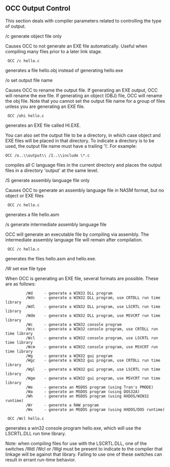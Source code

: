 ## OCC Output Control
 

 
 This section deals with compiler parameters related to controlling the type of output.
 
 /c    generate object file only
 
  Causes OCC to not generate an EXE file automatically.  Useful when compiling many files prior to a later link stage.
 
     OCC /c hello.c
 
  generates a file hello.obj instead of generating hello.exe
 
 /o      set output file name
 
  Causes OCC to rename the output file. If generating an EXE output, OCC will rename the exe file.  If generating an object (OBJ) file, OCC will rename the obj file.  Note that you cannot set the output file name for a group of files unless you are generating an EXE file.
 
     OCC /ohi hello.c
 
  generates an EXE file called HI.EXE.

 You can also set the output file to be a directory, in which case object and EXE files will be placed in that directory.  To indicate a directory is to be used, the output file name must have a trailing '\\'.   For example:

    OCC /o..\\output\\ /I..\\include \*.c

 compiles all C language files in the current directory and places the output files in a directory 'output' at the same level.
 
 /S    generate assembly language file only
 
  Causes OCC to generate an assembly language file in NASM format, but no object or EXE files
 
     OCC /c hello.c
 
  generates a file hello.asm
 
 /s    generate intermediate assembly language file
 
  OCC will generate an executable file by compiling via assembly.  The intermediate assembly language file will remain after compilation.
 
     OCC /c hello.c
     
  generates the files hello.asm and hello.exe.
 
 /W     set exe file type
 
  When OCC is generating an EXE file, several formats are possible.  These are as follows:
 
             /Wd     - generate a WIN32 DLL program
             /Wdc    - generate a WIN32 DLL program, use CRTDLL run time library
             /Wdl    - generate a WIN32 DLL program, use LSCRTL run time library
             /Wdm    - generate a WIN32 DLL program, use MSVCRT run time library
             /Wc     - generate a WIN32 console program
             /Wcc    - generate a WIN32 console program, use CRTDLL run time library
             /Wcl    - generate a WIN32 console program, use LSCRTL run time library
             /Wcm    - generate a WIN32 console program, use MSVCRT run time library
             /Wg     - generate a WIN32 gui program
             /Wgc    - generate a WIN32 gui program, use CRTDLL run time library
             /Wgl    - generate a WIN32 gui program, use LSCRTL run time library
             /Wgm    - generate a WIN32 gui program, use MSVCRT run time library
             /We     - generate an MSDOS program (using Tran's PMODE)
             /Wa     - generate an MSDOS program (using DOS32A)
             /Wh     - generate an MSDOS program (using HXDOS/WIN32 runtime)
             /Wr     - generete a RAW program
             /Wx     - generate an MSDOS program (using HXDOS/DOS runtime)
 
     OCC /Wcl hello.c
 
 generates a win32 console program hello.exe, which will use the LSCRTL.DLL run time library.
 
 Note: when compiling files for use with the LSCRTL.DLL, one of the switches /Wdl /Wcl or /Wgl must be present to indicate to the compiler that linkage will be against that library.  Failing to use one of these switches can result in errant run-time behavior. 
